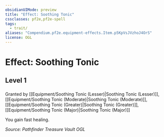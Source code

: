 ```yaml
---
obsidianUIMode: preview
title: "Effect: Soothing Tonic"
cssclasses: pf2e,pf2e-spell
tags:
  - trait/
aliases: "Compendium.pf2e.equipment-effects.Item.p5KpVsJVzhoJ4OrS"
license: OGL
---
```

# Effect: Soothing Tonic
## Level 1
### 






Granted by [[Equipment/Soothing Tonic (Lesser)|Soothing Tonic (Lesser)]], [[Equipment/Soothing Tonic (Moderate)|Soothing Tonic (Moderate)]], [[Equipment/Soothing Tonic (Greater)|Soothing Tonic (Greater)]], [[Equipment/Soothing Tonic (Major)|Soothing Tonic (Major)]]

You gain fast healing.

*Source: Pathfinder Treasure Vault*
*OGL*